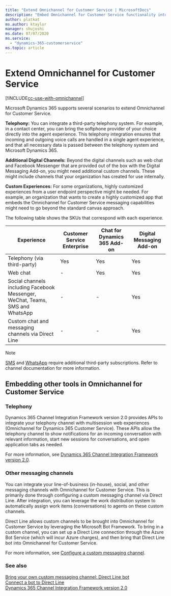 ```yaml
---
title: "Extend Omnichannel for Customer Service | MicrosoftDocs"
description: "Embed Omnichannel for Customer Service functionality into your website or app, or bring functionality from other apps into Omnichannel for Customer Service."
author: platkat
ms.author: ktaylor
manager: shujoshi
ms.date: 07/07/2020
ms.service: 
  - "dynamics-365-customerservice"
ms.topic: article
---
```


# Extend Omnichannel for Customer Service

[!INCLUDE[cc-use-with-omnichannel](../../includes/cc-use-with-omnichannel.md)]

Microsoft Dynamics 365 supports several scenarios to extend Omnichannel for Customer Service. 

**Telephony:** You can integrate a third-party telephony system. For example, in a contact center, you can bring the softphone provider of your choice directly into the agent experience. This telephony integration ensures that incoming and outgoing voice calls are handled in a single agent experience, and that all necessary data is passed between the telephony system and Microsoft Dynamics 365.

**Additional Digital Channels:** Beyond the digital channels such as web chat and Facebook Messenger that are provided out of the box with the Digital Messaging Add-on, you might need additional custom channels. These might include channels that your organization has created for use internally.

**Custom Experiences:** For some organizations, highly customized experiences from a user endpoint perspective might be needed. For example, an organization that wants to create a highly customized app that embeds the Omnichannel for Customer Service messaging capabilities might need to go beyond the standard canvas approach.

The following table shows the SKUs that correspond with each experience.

| Experience | Customer Service Enterprise | Chat for Dynamics 365 Add-on  | Digital Messaging Add-on |
|---------------------------------------------------------------------|------------|------------|------------|
| Telephony (via third-party)          | Yes | Yes | Yes |
| Web chat  | - | Yes | Yes |
| Social channels including Facebook Messenger, WeChat, Teams, SMS and WhatsApp  | - | - | Yes |
| Custom chat and messaging channels via Direct Line  | - | - | Yes |


> [!NOTE]
> [SMS](../administrator/configure-SMS-channel.md) and [WhatsApp](../administrator/configure-whatsapp-channel.md) require additional third-party subscriptions. Refer to channel documentation for more information.

## Embedding other tools in Omnichannel for Customer Service

### Telephony

Dynamics 365 Channel Integration Framework version 2.0 provides APIs to integrate your telephony channel with multisession web experiences (Omnichannel for Dynamics 365 Customer Service). These APIs allow the telephony channel to show notifications for an incoming conversation with relevant information, start new sessions for conversations, and open application tabs as needed.

For more information, see [Dynamics 365 Channel Integration Framework version 2.0](https://docs.microsoft.com/dynamics365/customer-service/channel-integration-framework/v2/overview-channel-integration-framework).

### Other messaging channels

You can integrate your line-of-business (in-house), social, and other messaging channels with Omnichannel for Customer Service. This is primarily done through configuring a custom messaging channel via Direct Line. After integration, you can leverage the work distribution system to automatically assign work items (conversations) to agents on these custom channels.

Direct Line allows custom channels to be brought into Omnichannel for Customer Service by leveraging the Microsoft Bot Framework. To bring in a custom channel, you can set up a Direct Line connection through the Azure Bot Service (which will incur Azure charges), and then bring that Direct Line bot into Omnichannel for Customer Service.

For more information, see [Configure a custom messaging channel](../administrator/configure-custom-channel.md).

### See also

[Bring your own custom messaging channel: Direct Line bot](../developer/how-to/bring-your-own-channel.md)  
[Connect a bot to Direct Line](https://docs.microsoft.com/azure/bot-service/bot-service-channel-connect-directline)  
[Dynamics 365 Channel Integration Framework version 2.0](https://docs.microsoft.com/dynamics365/customer-service/channel-integration-framework/v2/overview-channel-integration-framework)  
